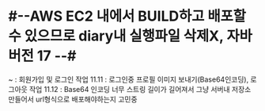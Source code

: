 # #--AWS EC2 내에서 BUILD하고 배포할 수 있으므로 diary내 실행파일 삭제X, 자바버전 17 --#
~     : 회원가입 및 로그인 작업
11.11 : 로그인중 프로필 이미지 보내기(Base64인코딩), 로그아웃 작업
11.12 : Base64 인코딩 너무 스트링 길이가 길어져서 그냥 서버내 저장소 만들어서 url형식으로 배포해야하는지 고민중
